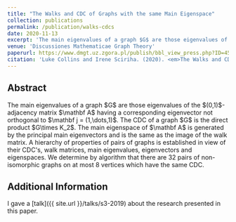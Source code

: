 ```yaml
---
title: "The Walks and CDC of Graphs with the same Main Eigenspace"
collection: publications
permalink: /publication/walks-cdcs
date: 2020-11-13
excerpt: 'The main eigenvalues of a graph $G$ are those eigenvalues of the $(0,1)$-adjacency matrix $\mathbf A$ having a corresponding eigenvector not orthogonal to $\mathbf j=(1,\dots,1)$. The CDC of a graph $G$ is the direct product $G\times K_2$'
venue: 'Discussiones Mathematicae Graph Theory'
paperurl: https://www.dmgt.uz.zgora.pl/publish/bbl_view_press.php?ID=45446
citation: 'Luke Collins and Irene Sciriha. (2020). <em>The Walks and CDC of Graphs with the same Main Eigenspace</em>, Discussiones Mathematicae Graph Theory, <em>in press</em>. DOI: <a href="https://doi.org/10.7151/dmgt.2386">10.7151/dmgt.2386</a>.'
---
```


## Abstract
<p>The main eigenvalues of a graph $G$ are those eigenvalues of the $(0,1)$-adjacency matrix $\mathbf A$ having a corresponding eigenvector not orthogonal to $\mathbf j = (1,\dots,1)$. The CDC of a graph $G$ is the direct product $G\times K_2$. The main eigenspace of $\mathbf A$ is generated by the principal main eigenvectors and is the same as the image of the walk matrix. A hierarchy of properties of pairs of graphs is established in view of their CDC's, walk matrices, main eigenvalues, eigenvectors and eigenspaces. We determine by algorithm that there are 32 pairs of non-isomorphic graphs on at most 8 vertices which have the same CDC. </p>

## Additional Information
 I gave a [talk]({{ site.url }}/talks/s3-2019) about the research presented in this paper.
